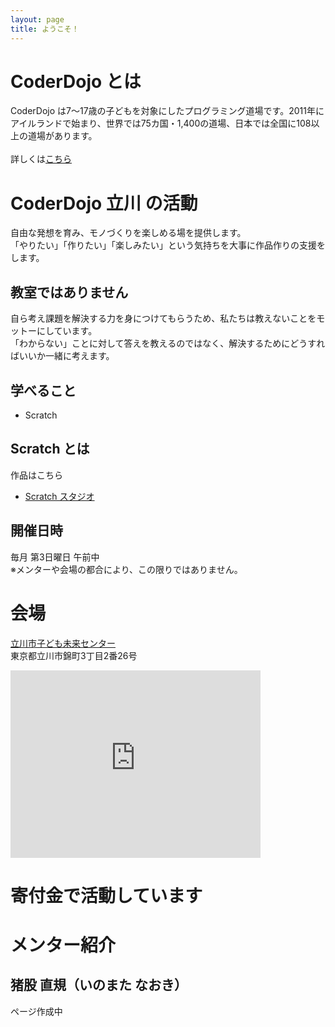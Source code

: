 ```yaml
---
layout: page
title: ようこそ！
---
```


# CoderDojo とは
CoderDojo は7〜17歳の子どもを対象にしたプログラミング道場です。2011年にアイルランドで始まり、世界では75カ国・1,400の道場、日本では全国に108以上の道場があります。<br>
<br>
詳しくは[こちら](https://coderdojo.jp/)

# CoderDojo 立川 の活動
自由な発想を育み、モノづくりを楽しめる場を提供します。<br>
「やりたい」「作りたい」「楽しみたい」という気持ちを大事に作品作りの支援をします。

## 教室ではありません
自ら考え課題を解決する力を身につけてもらうため、私たちは教えないことをモットーにしています。<br>
「わからない」ことに対して答えを教えるのではなく、解決するためにどうすればいいか一緒に考えます。

## 学べること
* Scratch

## Scratch とは
作品はこちら<br>
* [Scratch スタジオ](https://scratch.mit.edu/studios/4422659/)

## 開催日時
毎月 第3日曜日 午前中<br>
※メンターや会場の都合により、この限りではありません。

# 会場
[立川市子ども未来センター](http://t-mirai.com/)<br>
東京都立川市錦町3丁目2番26号<br>
<iframe src="https://www.google.com/maps/embed?pb=!1m18!1m12!1m3!1d3240.307725086967!2d139.41739731472973!3d35.694044336877525!2m3!1f0!2f0!3f0!3m2!1i1024!2i768!4f13.1!3m3!1m2!1s0x6018e16242009271%3A0x247a9d16737df0de!2z56uL5bed5biC5a2Q44Gp44KC5pyq5p2l44K744Oz44K_44O8!5e0!3m2!1sja!2sjp!4v1509674748919" width="400" height="300" frameborder="0" style="border:0" allowfullscreen></iframe>

# 寄付金で活動しています

# メンター紹介
## 猪股 直規（いのまた なおき）
ページ作成中
